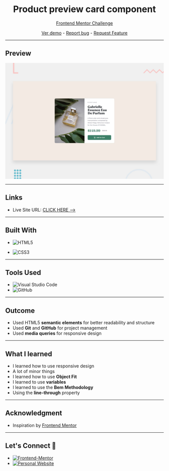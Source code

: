 # <h1 align="center">Product preview card component</h1>

<p align="center">
  <a href="https://www.frontendmentor.io/challenges/product-preview-card-component-GO7UmttRfa">Frontend Mentor Challenge
</a>
</p>

<p align="center">
  <a href="https://johanxtheking.github.io/SolutionsLIVE-Frontend-Mentor-Solutions
/solutions/QR code component">Ver demo</a> -
  <a href="https://github.com/JohanXTheKing/SolutionsLIVE-Frontend-Mentor-Solutions/issues">Report bug</a> -
  <a href="https://github.com/JohanXTheKing/SolutionsLIVE-Frontend-Mentor-Solutions/issues">Request Feature</a>
</p>

---

## Preview

![IMAGEN](design/desktop-preview.jpg)

---
## Links

* Live Site URL: [CLICK HERE -->](https://johanxtheking.github.io/SolutionsLIVE-Frontend-Mentor-Solutions/solutions/QR-code-component)
---

## Built With 

* ![HTML5](https://img.shields.io/badge/html5-%23E34F26.svg?style=for-the-badge&logo=html5&logoColor=white) 

* ![CSS3](https://img.shields.io/badge/css3-%231572B6.svg?style=for-the-badge&logo=css3&logoColor=white)

---
## Tools Used

* ![Visual Studio Code](https://img.shields.io/badge/Visual%20Studio%20Code-0078d7.svg?style=for-the-badge&logo=visual-studio-code&logoColor=white)  
* ![GitHub](https://img.shields.io/badge/github-%23121011.svg?style=for-the-badge&logo=github&logoColor=white)  

---

## Outcome

* Used HTML5 **semantic elements** for better readability and structure
* Used **Git** and **GitHub** for project management
* Used **media queries** for responsive design
---

## What I learned

* I learned how to use responsive design
* A lot of minor things
* I learned how to use **Object Fit**
* I learned to use **variables**
* I learned to use the **Bem Methodology**
* Using the **line-through** property

---

## Acknowledgment

* Inspiration by [Frontend Mentor](https://www.frontendmentor.io/challenges)

---

## Let's Connect 👋

* <a href="https://www.frontendmentor.io/profile/JohanXTheKing" target="_blank">
	<img src="https://img.shields.io/badge/Frontend Mentor-fbfcf8?style=for-the-badge&logo=Frontend-Mentor&logoColor=black" alt="Frontend-Mentor">
  </a>

* <a href="https://github.com/JohanXTheKing" target="_blank">
    <img src="https://img.shields.io/badge/Github%20Profile-131313?style=for-the-badge&logo=github&logoColor=white" alt="Personal Website">
  </a>


